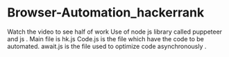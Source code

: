 # Browser-Automation_hackerrank
Watch the video to see half of work
Use of node js library called puppeteer and js .
Main file is hk.js
Code.js is the file which have the code to be automated.
await.js is the file used to optimize code asynchronously .

